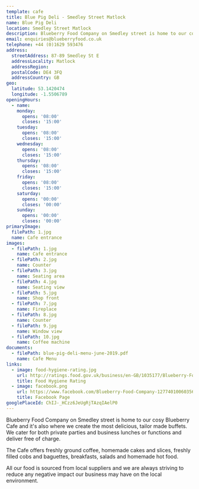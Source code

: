 ```yaml
---
template: cafe
title: Blue Pig Deli - Smedley Street Matlock
name: Blue Pig Deli
location: Smedley Street Matlock
description: Blueberry Food Company on Smedley street is home to our cosy Blueberry Cafe and it's also where we create the most delicious, tailor made buffets. We cater for both private parties and business lunches or functions and deliver free of charge.
email: enquiries@blueberryfood.co.uk
telephone: +44 (0)1629 593476
address:
  streetAddress: 87-89 Smedley St E
  addressLocality: Matlock
  addressRegion:
  postalCode: DE4 3FQ
  addressCountry: GB
geo:
  latitude: 53.1420474
  longitude: -1.5506789
openingHours:
  - name:
    monday:
      opens: '08:00'
      closes: '15:00'
    tuesday:
      opens: '08:00'
      closes: '15:00'
    wednesday:
      opens: '08:00'
      closes: '15:00'
    thursday:
      opens: '08:00'
      closes: '15:00'
    friday:
      opens: '08:00'
      closes: '15:00'
    saturday:
      opens: '00:00'
      closes: '00:00'
    sunday:
      opens: '00:00'
      closes: '00:00'
primaryImage:
  filePath: 1.jpg
  name: Cafe entrance
images:
  - filePath: 1.jpg
    name: Cafe entrance
  - filePath: 2.jpg
    name: Counter
  - filePath: 3.jpg
    name: Seating area
  - filePath: 4.jpg
    name: Seating view
  - filePath: 5.jpg
    name: Shop front
  - filePath: 7.jpg
    name: Fireplace
  - filePath: 8.jpg
    name: Counter
  - filePath: 9.jpg
    name: Window view
  - filePath: 10.jpg
    name: Coffee machine
documents:
  - filePath: blue-pig-deli-menu-june-2019.pdf
    name: Cafe Menu
links:
  - image: food-hygiene-rating.jpg
    url: http://ratings.food.gov.uk/business/en-GB/1035177/Blueberry-Food-Company%2c-Ground-Floor-Derbyshire
    title: Food Hygiene Rating
  - image: facebook.png
    url: https://www.facebook.com/Blueberry-Food-Company-127740100603563
    title: Facebook Page
googlePlaceId: ChIJ-_HCzz6JeUgRjTAzqIAelP0
---
```


Blueberry Food Company on Smedley street is home to our cosy Blueberry Cafe and it's also where we create the most delicious, tailor made buffets. We cater for both private parties and business lunches or functions and deliver free of charge.

The Cafe offers freshly ground coffee, homemade cakes and slices, freshly filled cobs and baguettes, breakfasts, salads and homemade hot food.

All our food is sourced from local suppliers and we are always striving to reduce any negative impact our business may have on the local environment.
